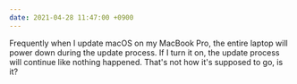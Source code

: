 ```yaml
---
date: 2021-04-28 11:47:00 +0900
---
```


Frequently when I update macOS on my MacBook Pro, the entire laptop will power down during the update process. If I turn it on, the update process will continue like nothing happened. That's not how it's supposed to go, is it?
